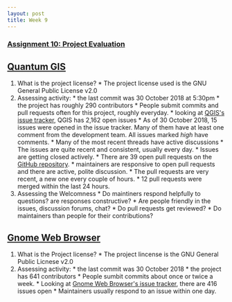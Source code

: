 ```yaml
---
layout: post  
title: Week 9
---
```


### [Assignment 10: Project Evaluation](www.compsci.hunter.cuny.edu/~sweiss/course_materials/cs_ossd/assignments/assignment_10_project_evaluation.pdf)

## [Quantum GIS](https://qgis.org/en/site/index.html)
  1. What is the project license?
    * The project license used is the GNU General Public License v2.0
  2. Assessing activity:
    * the last commit was 30 October 2018 at 5:30pm
    * the project has roughly 290 contributors
    * People submit commits and pull requests often for this project, roughly everyday.
    * looking at [QGIS's issue tracker](https://issues.qgis.org/projects/qgis/issues), QGIS has 2,162 open issues
    * As of 30 October 2018, 15 issues were opened in the issue tracker. Many of them have at least one comment from the development team. All issues marked *high* have comments.
    * Many of the most recent threads have active discussions
    * The issues are quite recent and consistent, usually every day.
    * Issues are getting closed actively. 
    * There are 39 open pull requests on the [GitHub repository](https://github.com/qgis/QGIS/pulls).
    * maintainers are responsive to open pull requests and there are active, polite discussion.
    * The pull requests are very recent, a new one every couple of hours.
    * 12 pull requests were merged within the last 24 hours.
  3. Assessing the Welcomness
    * Do maintiners respond helpfully to questions? are responses constructive?
    * Are people friendly in the issues, discussion forums, chat?
    * Do pull requests get reviewed?
    * Do maintainers than people for their contributions?

## [Gnome Web Browser](https://www.openhub.net/p/epiphany)
  1. What is the Project license?
    * The project lincense is the GNU General Public Licnese v2.0
  2. Assessing activity:
    * the last commit was 30 October 2018
    * the project has 641 contributors
    * People sumbit commits about once or twice a week.
    * Looking at [Gnome Web Browser's issue tracker](https://gitlab.gnome.org/GNOME/epiphany/issues), there are 416 issues open
    * Maintainers usually respond to an issue within one day.
